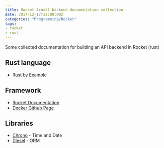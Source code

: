 ```yaml
---
title: Rocket (rust) backend documentation collection
date: 2017-12-17T12:00:00Z
categories: "Programming/Rocket"
tags:
- rocket
- rust
---
```

Some collected documentation for building an API backend in Rocket (rust)  

## Rust language
* [Rust by Example](https://rustbyexample.com/index.html)  

## Framework
* [Rocket Documentation](https://rocket.rs/guide/overview/)  
* [Docker Github Page](https://github.com/SergioBenitez/Rocket)  

## Libraries
* [Chrono](https://github.com/chronotope/chrono) - Time and Date  
* [Diesel](https://diesel.rs/guides/getting-started/) - ORM  


